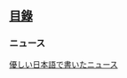 ## [<ruby><span>目錄</span><rt data-rt="もくろく"></rt></ruby>](../README.md)

### ニュース

[<ruby><span>優</span><rt data-rt="やさ"></rt></ruby>しい<ruby><span>日本語</span><rt data-rt="にほんご"></rt></ruby>で<ruby><span>書</span><rt data-rt="か"></rt></ruby>いたニュース](https://www3.nhk.or.jp/news/easy/)